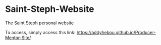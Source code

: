 # Saint-Steph-Website
The Saint Steph personal website

To access, simply access this link: 
https://addyhebou.github.io/Producer-Mentor-Site/
